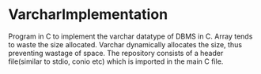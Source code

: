 # VarcharImplementation
Program in C to implement the varchar datatype of DBMS in C. Array tends to waste the size allocated. Varchar dynamically allocates the size, thus preventing wastage of space.
The repository consists of a header file(similar to stdio, conio etc) which is imported in the main C file.

